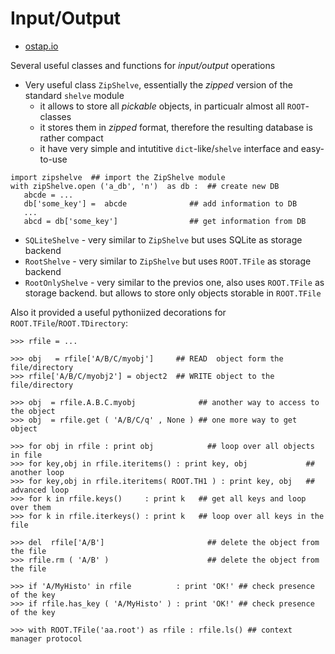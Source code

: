 # Input/Output 

* [ostap.io](README.md)


Several useful classes and functions for *input/output* operations 

- Very useful class `ZipShelve`, essentially the *zipped* version of the standard `shelve` module
   - it allows to store all  *pickable* objects, in particualr almost all `ROOT`-classes 
   - it stores them in *zipped* format, therefore the resulting database is rather compact 
   - it have very simple and intutitive `dict`-like/`shelve` interface and easy-to-use 
```
import zipshelve  ## import the ZipShelve module 
with zipShelve.open ('a_db', 'n')  as db :  ## create new DB
   abcde = ...
   db['some_key'] =  abcde              ## add information to DB 
   ...
   abcd = db['some_key']                ## get information from DB 
```
- `SQLiteShelve` - very similar to `ZipShelve` but uses SQLite as storage backend 
- `RootShelve` - very similar to `ZipShelve` but uses `ROOT.TFile` as storage backend 
- `RootOnlyShelve` - very similar to the previos one, also uses `ROOT.TFile` as storage backend. but allows to store only objects storable in `ROOT.TFile` 
 
Also  it provided a useful pythoniized decorations for `ROOT.TFile`/`ROOT.TDirectory`:
```
>>> rfile = ...

>>> obj   = rfile['A/B/C/myobj']     ## READ  object form the file/directory
>>> rfile['A/B/C/myobj2'] = object2  ## WRITE object to the file/directory 

>>> obj  = rfile.A.B.C.myobj              ## another way to access to the object
>>> obj  = rfile.get ( 'A/B/C/q' , None ) ## one more way to get object 

>>> for obj in rfile : print obj            ## loop over all objects in file
>>> for key,obj in rfile.iteritems() : print key, obj             ## another loop
>>> for key,obj in rfile.iteritems( ROOT.TH1 ) : print key, obj   ## advanced loop
>>> for k in rfile.keys()     : print k   ## get all keys and loop over them 
>>> for k in rfile.iterkeys() : print k   ## loop over all keys in the file

>>> del  rfile['A/B']                       ## delete the object from the file
>>> rfile.rm ( 'A/B' )                      ## delete the object from the file

>>> if 'A/MyHisto' in rfile          : print 'OK!' ## check presence of the key
>>> if rfile.has_key ( 'A/MyHisto' ) : print 'OK!' ## check presence of the key

>>> with ROOT.TFile('aa.root') as rfile : rfile.ls() ## context manager protocol
```